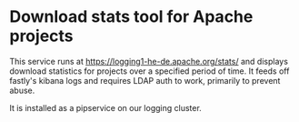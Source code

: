 # Download stats tool for Apache projects

This service runs at https://logging1-he-de.apache.org/stats/ and displays download statistics for projects over a specified period of time.
It feeds off fastly's kibana logs and requires LDAP auth to work, primarily to prevent abuse.

It is installed as a pipservice on our logging cluster.
